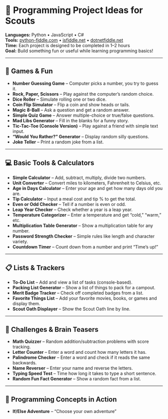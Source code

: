 # 🧠 Programming Project Ideas for Scouts

**Languages:** Python • JavaScript • C#  
**Tools:** [python-fiddle.com](https://python-fiddle.com) • [jsfiddle.net](https://jsfiddle.net) • [dotnetfiddle.net](https://dotnetfiddle.net)  
**Time:** Each project is designed to be completed in 1–2 hours  
**Goal:** Build something fun or useful while learning programming basics!

---

## 🎲 Games & Fun

- **Number Guessing Game** – Computer picks a number, you try to guess it.  
- **Rock, Paper, Scissors** – Play against the computer’s random choice.  
- **Dice Roller** – Simulate rolling one or two dice.  
- **Coin Flip Simulator** – Flip a coin and show heads or tails.  
- **Magic 8-Ball** – Ask a question and get a random answer.  
- **Simple Quiz Game** – Answer multiple-choice or true/false questions.  
- **Mad Libs Generator** – Fill in the blanks for a funny story.  
- **Tic-Tac-Toe (Console Version)** – Play against a friend with simple text input.  
- **“Would You Rather?” Generator** – Display random silly questions.  
- **Joke Teller** – Print a random joke from a list.  

---

## 💻 Basic Tools & Calculators

- **Simple Calculator** – Add, subtract, multiply, divide two numbers.  
- **Unit Converter** – Convert miles to kilometers, Fahrenheit to Celsius, etc.  
- **Age in Days Calculator** – Enter your age and get how many days old you are.  
- **Tip Calculator** – Input a meal cost and tip % to get the total.  
- **Even or Odd Checker** – Tell if a number is even or odd.  
- **Leap Year Checker** – Check whether a year is a leap year.  
- **Temperature Categorizer** – Enter a temperature and get “cold,” “warm,” etc.  
- **Multiplication Table Generator** – Show a multiplication table for any number.  
- **Password Strength Checker** – Simple rules like length and character variety.  
- **Countdown Timer** – Count down from a number and print “Time’s up!”  

---

## 📋 Lists & Trackers

- **To-Do List** – Add and view a list of tasks (console-based).  
- **Packing List Generator** – Show a list of things to pack for a campout.  
- **Merit Badge Tracker** – Check off completed badges from a list.  
- **Favorite Things List** – Add your favorite movies, books, or games and display them.  
- **Scout Oath Displayer** – Show the Scout Oath line by line.  

---

## 🧠 Challenges & Brain Teasers

- **Math Quizzer** – Random addition/subtraction problems with score tracking.  
- **Letter Counter** – Enter a word and count how many letters it has.  
- **Palindrome Checker** – Enter a word and check if it reads the same backwards.  
- **Name Reverser** – Enter your name and reverse the letters.  
- **Typing Speed Test** – Time how long it takes to type a short sentence.  
- **Random Fun Fact Generator** – Show a random fact from a list.  

---

## 🔁 Programming Concepts in Action

- **If/Else Adventure** – “Choose your own adventure”